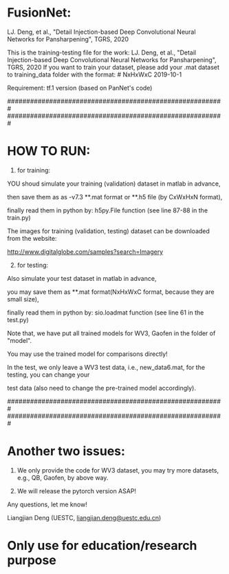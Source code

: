 # FusionNet:
LJ. Deng, et al., "Detail Injection-based Deep Convolutional Neural Networks for Pansharpening", TGRS, 2020


This is the training-testing file for the work:
LJ. Deng, et al., "Detail Injection-based Deep Convolutional Neural Networks for Pansharpening", TGRS, 2020
If you want to train your dataset, please add your .mat dataset to training_data folder with the format: # NxHxWxC
2019-10-1

Requirement: tf.1 version (based on PanNet's code)

#########################################################
#########################################################

# HOW TO RUN:

1) for training:

YOU shoud simulate your training (validation) dataset in matlab in advance, 

then save them as as -v7.3 **.mat format  or **.h5 file (by CxWxHxN format),

finally read them in python by: h5py.File function (see line 87-88 in the train.py)


The images for training (validation, testing) dataset can be downloaded from the website:

http://www.digitalglobe.com/samples?search=Imagery



2) for testing:

Also simulate your test dataset in matlab in advance, 

you may save them as **.mat format(NxHxWxC format, because they are small size),

finally read them in python by: sio.loadmat function (see line 61 in the test.py)


Note that, we have put all trained models for WV3, Gaofen in the folder of "model". 

You may use the trained model for comparisons directly!


In the test, we only leave a WV3 test data, i.e., new_data6.mat, for the testing, you can change your

test data (also need to change the pre-trained model accordingly).



#########################################################
#########################################################

# Another two issues:

1) We only provide the code for WV3 dataset, you may try more datasets, e.g., QB, Gaofen, by above way.

2) We will release the pytorch version ASAP!


Any questions, let me know! 

Liangjian Deng (UESTC, liangjian.deng@uestc.edu.cn)

# Only use for education/research purpose
